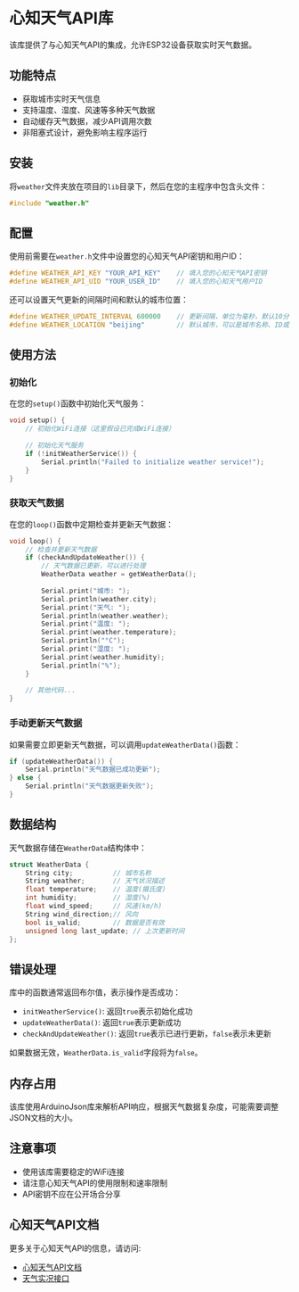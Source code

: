 # 心知天气API库

该库提供了与心知天气API的集成，允许ESP32设备获取实时天气数据。

## 功能特点

- 获取城市实时天气信息
- 支持温度、湿度、风速等多种天气数据
- 自动缓存天气数据，减少API调用次数
- 非阻塞式设计，避免影响主程序运行

## 安装

将`weather`文件夹放在项目的`lib`目录下，然后在您的主程序中包含头文件：

```cpp
#include "weather.h"
```

## 配置

使用前需要在`weather.h`文件中设置您的心知天气API密钥和用户ID：

```cpp
#define WEATHER_API_KEY "YOUR_API_KEY"    // 填入您的心知天气API密钥
#define WEATHER_API_UID "YOUR_USER_ID"    // 填入您的心知天气用户ID
```

还可以设置天气更新的间隔时间和默认的城市位置：

```cpp
#define WEATHER_UPDATE_INTERVAL 600000    // 更新间隔，单位为毫秒，默认10分钟
#define WEATHER_LOCATION "beijing"        // 默认城市，可以是城市名称、ID或经纬度
```

## 使用方法

### 初始化

在您的`setup()`函数中初始化天气服务：

```cpp
void setup() {
    // 初始化WiFi连接（这里假设已完成WiFi连接）
    
    // 初始化天气服务
    if (!initWeatherService()) {
        Serial.println("Failed to initialize weather service!");
    }
}
```

### 获取天气数据

在您的`loop()`函数中定期检查并更新天气数据：

```cpp
void loop() {
    // 检查并更新天气数据
    if (checkAndUpdateWeather()) {
        // 天气数据已更新，可以进行处理
        WeatherData weather = getWeatherData();
        
        Serial.print("城市: ");
        Serial.println(weather.city);
        Serial.print("天气: ");
        Serial.println(weather.weather);
        Serial.print("温度: ");
        Serial.print(weather.temperature);
        Serial.println("°C");
        Serial.print("湿度: ");
        Serial.print(weather.humidity);
        Serial.println("%");
    }
    
    // 其他代码...
}
```

### 手动更新天气数据

如果需要立即更新天气数据，可以调用`updateWeatherData()`函数：

```cpp
if (updateWeatherData()) {
    Serial.println("天气数据已成功更新");
} else {
    Serial.println("天气数据更新失败");
}
```

## 数据结构

天气数据存储在`WeatherData`结构体中：

```cpp
struct WeatherData {
    String city;          // 城市名称
    String weather;       // 天气状况描述
    float temperature;    // 温度(摄氏度)
    int humidity;         // 湿度(%)
    float wind_speed;     // 风速(km/h)
    String wind_direction;// 风向
    bool is_valid;        // 数据是否有效
    unsigned long last_update; // 上次更新时间
};
```

## 错误处理

库中的函数通常返回布尔值，表示操作是否成功：

- `initWeatherService()`: 返回`true`表示初始化成功
- `updateWeatherData()`: 返回`true`表示更新成功
- `checkAndUpdateWeather()`: 返回`true`表示已进行更新，`false`表示未更新

如果数据无效，`WeatherData.is_valid`字段将为`false`。

## 内存占用

该库使用ArduinoJson库来解析API响应，根据天气数据复杂度，可能需要调整JSON文档的大小。

## 注意事项

- 使用该库需要稳定的WiFi连接
- 请注意心知天气API的使用限制和速率限制
- API密钥不应在公开场合分享

## 心知天气API文档

更多关于心知天气API的信息，请访问:
- [心知天气API文档](https://seniverse.yuque.com/hyper_data/api_v3/nyiu3t)
- [天气实况接口](https://seniverse.yuque.com/hyper_data/api_v3/sl6gvt) 